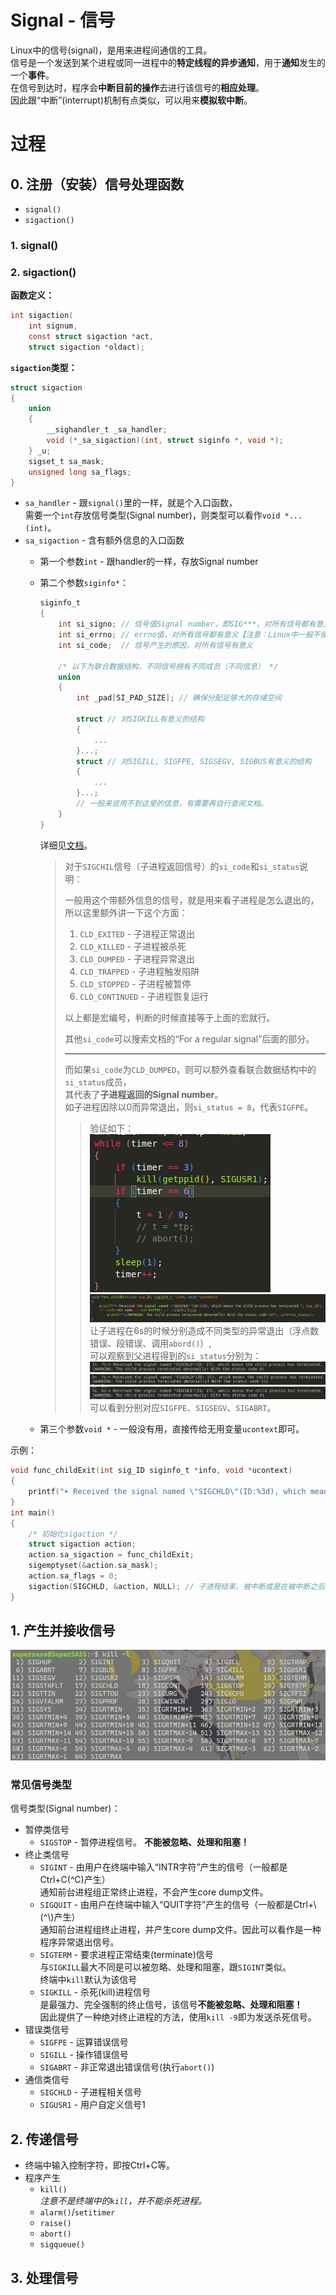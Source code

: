# Signal - 信号

Linux中的信号(signal)，是用来进程间通信的工具。  
信号是一个发送到某个进程或同一进程中的**特定线程的异步通知**，用于**通知**发生的一个**事件**。  
在信号到达时，程序会**中断目前的操作**去进行该信号的**相应处理**。  
因此跟“中断”(interrupt)机制有点类似，可以用来**模拟软中断**。

# 过程

## 0. 注册（安装）信号处理函数

* `signal()`
* `sigaction()`

### 1. signal()

### 2. sigaction()

**函数定义：**

```c
int sigaction(
    int signum,
    const struct sigaction *act,
    struct sigaction *oldact);
```

**`sigaction`类型：**

```c
struct sigaction
{
    union
    {
        __sighandler_t _sa_handler;
        void (*_sa_sigaction)(int, struct siginfo *, void *);
    } _u;
    sigset_t sa_mask;
    unsigned long sa_flags;
}
```

* `sa_handler` - 跟`signal()`里的一样，就是个入口函数，  
  需要一个`int`存放信号类型(Signal number)，则类型可以看作`void *...(int)`。
* `sa_sigaction` - 含有额外信息的入口函数
  * 第一个参数`int` - 跟handler的一样，存放Signal number
  * 第二个参数`siginfo*`：

    ```c
    siginfo_t
    {
        int si_signo; // 信号值Signal number，即SIG***，对所有信号都有意义（都要使用）
        int si_errno; // errno值，对所有信号都有意义【注意：Linux中一般不使用，值恒为0
        int si_code;  // 信号产生的原因，对所有信号有意义
    
        /* 以下为联合数据结构，不同信号拥有不同成员（不同信息） */
        union
        {
            int _pad[SI_PAD_SIZE]; // 确保分配足够大的存储空间
    
            struct // 对SIGKILL有意义的结构
            {
                ...
            }...;
            struct // 对SIGILL, SIGFPE, SIGSEGV, SIGBUS有意义的结构
            {
                ...
            }...;
            // 一般来说用不到这里的信息，有需要再自行查阅文档。
        }
    }
    ```

    详细见[文档](https://man7.org/linux/man-pages/man2/sigaction.2.html)。
    > 对于`SIGCHIL`信号（子进程返回信号）的`si_code`和`si_status`说明：
    >
    > 一般用这个带额外信息的信号，就是用来看子进程是怎么退出的，  
    > 所以这里额外讲一下这个方面：
    >
    > 1. `CLD_EXITED` - 子进程正常退出
    > 2. `CLD_KILLED` - 子进程被杀死
    > 3. `CLD_DUMPED` - 子进程异常退出
    > 4. `CLD_TRAPPED` - 子进程触发陷阱
    > 5. `CLD_STOPPED` - 子进程被暂停
    > 6. `CLD_CONTINUED` - 子进程恢复运行
    >
    > 以上都是宏编号，判断的时候直接等于上面的宏就行。
    >
    > 其他`si_code`可以搜索文档的“For a regular signal”后面的部分。
    >
    > ---
    >
    > 而如果`si_code`为`CLD_DUMPED`，则可以额外查看联合数据结构中的`si_status`成员，  
    > 其代表了**子进程返回的Signal number**。  
    > 如子进程因除以0而异常退出，则`si_status = 8`，代表`SIGFPE`。
    >
    >> 验证如下：  
    >> ![子进程设计](images/4.%20Signal--05-21_10-22-20.png) ![父进程设计](images/4.%20Signal--05-21_10-24-07.png)  
    >> 让子进程在6s的时候分别造成不同类型的异常退出（浮点数错误、段错误、调用`abord()`）,  
    >> 可以观察到父进程得到的`si_status`分别为：
    >> ![浮点数错误时的si_status](images/4.%20Signal--05-21_10-23-22.png)  
    >> ![段错误时的si_status](images/4.%20Signal--05-21_10-25-20.png)  
    >> ![调用abort()时的si_status](images/4.%20Signal--05-21_10-26-07.png)  
    >> 可以看到分别对应`SIGFPE`、`SIGSEGV`、`SIGABRT`。
  * 第三个参数`void *` - 一般没有用，直接传给无用变量`ucontext`即可。

示例：

```c
void func_childExit(int sig_ID siginfo_t *info, void *ucontext)
{
    printf("➤ Received the signal named \"SIGCHLD\"(ID:%3d), which means the child process has terminated.", sig_ID);
}
int main()
{
    /* 初始化sigaction */
    struct sigaction action;
    action.sa_sigaction = func_childExit;
    sigemptyset(&action.sa_mask);
    action.sa_flags = 0;
    sigaction(SIGCHLD, &action, NULL); // 子进程结束、被中断或是在被中断之后重新恢复的信号
}
```

## 1. 产生并接收信号

![所有信号](images/4.%20Signal--05-21_03-03-25.png)

### 常见信号类型

信号类型(Signal number)：

* 暂停类信号
  * `SIGSTOP` - 暂停进程信号。
    **不能被忽略、处理和阻塞！**
* 终止类信号
  * `SIGINT` - 由用户在终端中输入“INTR字符”产生的信号（一般都是Ctrl+C(^C)产生）  
    通知前台进程组正常终止进程，不会产生core dump文件。
  * `SIGQUIT` - 由用户在终端中输入“QUIT字符”产生的信号（一般都是Ctrl+\\(^\\)产生）  
    通知前台进程组终止进程，并产生core dump文件。因此可以看作是一种程序异常退出信号。
  * `SIGTERM` - 要求进程正常结束(terminate)信号  
    与`SIGKILL`最大不同是可以被忽略、处理和阻塞，跟`SIGINT`类似。  
    终端中`kill`默认为该信号
  * `SIGKILL` - 杀死(kill)进程信号  
    是最强力、完全强制的终止信号，该信号**不能被忽略、处理和阻塞！**  
    因此提供了一种绝对终止进程的方法，使用`kill -9`即为发送杀死信号。
* 错误类信号
  * `SIGFPE` - 运算错误信号
  * `SIGILL` - 操作错误信号
  * `SIGABRT` - 非正常退出错误信号(执行`abort()`)
* 通信类信号
  * `SIGCHLD` - 子进程相关信号
  * `SIGUSR1` - 用户自定义信号1

## 2. 传递信号

* 终端中输入控制字符，即按Ctrl+C等。
* 程序产生
  * `kill()`  
    *注意不是终端中的`kill`，并不能杀死进程。*
  * `alarm()`/`setitimer`
  * `raise()`
  * `abort()`
  * `sigqueue()`

## 3. 处理信号
